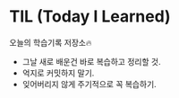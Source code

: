 # TIL (Today I Learned)

오늘의 학습기록 저장소🔥
- 그날 새로 배운건 바로 복습하고 정리할 것.
- 억지로 커밋하지 말기.
- 잊어버리지 않게 주기적으로 꼭 복습하기.



